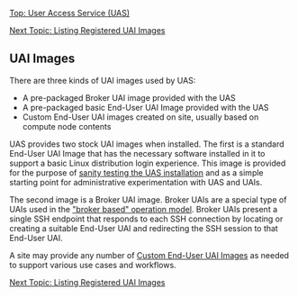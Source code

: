 [Top: User Access Service (UAS)](index.md)

[Next Topic: Listing Registered UAI Images](List_Registered_UAI_Images.md)

## UAI Images

There are three kinds of UAI images used by UAS:

* A pre-packaged Broker UAI image provided with the UAS
* A pre-packaged basic End-User UAI Image provided with the UAS
* Custom End-User UAI images created on site, usually based on compute node contents

UAS provides two stock UAI images when installed. The first is a standard End-User UAI Image that has the necessary software installed in it to support a basic Linux distribution login experience. This image is provided for the purpose of [sanity testing the UAS installation](UAS_and_UAI_Health_Checks.md) and as a simple starting point for administrative experimentation with UAS and UAIs.

The second image is a Broker UAI image. Broker UAIs are a special type of UAIs used in the ["broker based" operation model](Broker_Mode_UAI_Management.md). Broker UAIs present a single SSH endpoint that responds to each SSH connection by locating or creating a suitable End-User UAI and redirecting the SSH session to that End-User UAI.

A site may provide any number of [Custom End-User UAI Images](Customize_End-User_UAI_Images.md) as needed to support various use cases and workflows.

[Next Topic: Listing Registered UAI Images](List_Registered_UAI_Images.md)
